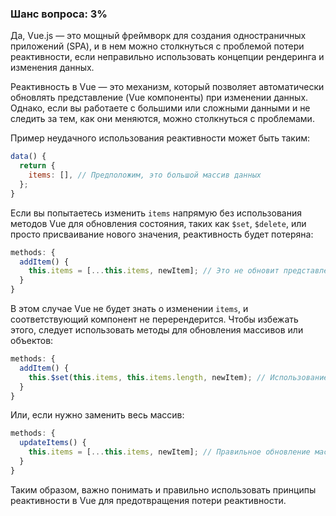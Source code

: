 ### Шанс вопроса: 3%

Да, Vue.js — это мощный фреймворк для создания одностраничных приложений (SPA), и в нем можно столкнуться с проблемой потери реактивности, если неправильно использовать концепции рендеринга и изменения данных.

Реактивность в Vue — это механизм, который позволяет автоматически обновлять представление (Vue компоненты) при изменении данных. Однако, если вы работаете с большими или сложными данными и не следить за тем, как они меняются, можно столкнуться с проблемами.

Пример неудачного использования реактивности может быть таким:

```javascript
data() {
  return {
    items: [], // Предположим, это большой массив данных
  };
}
```

Если вы попытаетесь изменить `items` напрямую без использования методов Vue для обновления состояния, таких как `$set`, `$delete`, или просто присваивание нового значения, реактивность будет потеряна:

```javascript
methods: {
  addItem() {
    this.items = [...this.items, newItem]; // Это не обновит представление Vue
  }
}
```

В этом случае Vue не будет знать о изменении `items`, и соответствующий компонент не перерендерится. Чтобы избежать этого, следует использовать методы для обновления массивов или объектов:

```javascript
methods: {
  addItem() {
    this.$set(this.items, this.items.length, newItem); // Использование $set для добавления элемента
  }
}
```

Или, если нужно заменить весь массив:

```javascript
methods: {
  updateItems() {
    this.items = [...this.items, newItem]; // Правильное обновление массива с использованием spread оператора
  }
}
```

Таким образом, важно понимать и правильно использовать принципы реактивности в Vue для предотвращения потери реактивности.